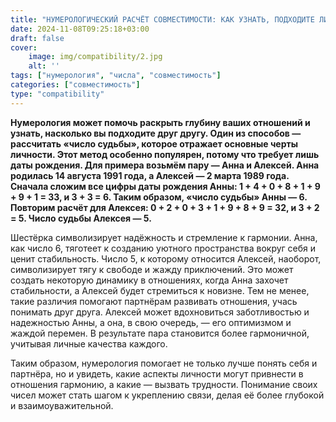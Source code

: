 ```yaml
---
title: "НУМЕРОЛОГИЧЕСКИЙ РАСЧЁТ СОВМЕСТИМОСТИ: КАК УЗНАТЬ, ПОДХОДИТЕ ЛИ ВЫ ДРУГ ДРУГУ"
date: 2024-11-08T09:25:18+03:00
draft: false
cover:
    image: img/compatibility/2.jpg
    alt: ''
tags: ["нумерология", "числа", "совместимость"]
categories: ["совместимость"]
type: "compatibility"
---
```


**Нумерология может помочь раскрыть глубину ваших отношений и узнать, насколько вы подходите друг другу. Один из способов — рассчитать «число судьбы», которое отражает основные черты личности. Этот метод особенно популярен, потому что требует лишь даты рождения. Для примера возьмём пару — Анна и Алексей. Анна родилась 14 августа 1991 года, а Алексей — 2 марта 1989 года. Сначала сложим все цифры даты рождения Анны: 1 + 4 + 0 + 8 + 1 + 9 + 9 + 1 = 33, и 3 + 3 = 6. Таким образом, «число судьбы» Анны — 6. Повторим расчёт для Алексея: 0 + 2 + 0 + 3 + 1 + 9 + 8 + 9 = 32, и 3 + 2 = 5. Число судьбы Алексея — 5.**

Шестёрка символизирует надёжность и стремление к гармонии. Анна, как число 6, тяготеет к созданию уютного пространства вокруг себя и ценит стабильность. Число 5, к которому относится Алексей, наоборот, символизирует тягу к свободе и жажду приключений. Это может создать некоторую динамику в отношениях, когда Анна захочет стабильности, а Алексей будет стремиться к новизне. Тем не менее, такие различия помогают партнёрам развивать отношения, учась понимать друг друга. Алексей может вдохновиться заботливостью и надежностью Анны, а она, в свою очередь, — его оптимизмом и жаждой перемен. В результате пара становится более гармоничной, учитывая личные качества каждого.

Таким образом, нумерология помогает не только лучше понять себя и партнёра, но и увидеть, какие аспекты личности могут привнести в отношения гармонию, а какие — вызвать трудности. Понимание своих чисел может стать шагом к укреплению связи, делая её более глубокой и взаимоуважительной.
